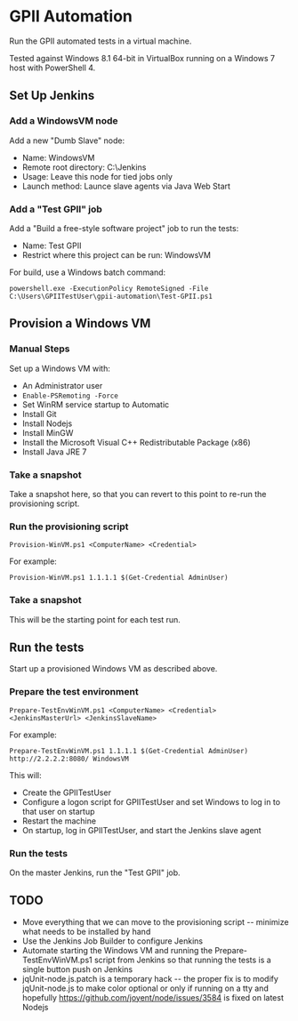 GPII Automation
===============

Run the GPII automated tests in a virtual machine.

Tested against Windows 8.1 64-bit in VirtualBox running on a Windows 7 host with PowerShell 4.

Set Up Jenkins
--------------

### Add a WindowsVM node

Add a new "Dumb Slave" node:

* Name: WindowsVM
* Remote root directory: C:\Jenkins
* Usage: Leave this node for tied jobs only
* Launch method: Launce slave agents via Java Web Start

### Add a "Test GPII" job

Add a "Build a free-style software project" job to run the tests:

* Name: Test GPII
* Restrict where this project can be run: WindowsVM

For build, use a Windows batch command:

```
powershell.exe -ExecutionPolicy RemoteSigned -File C:\Users\GPIITestUser\gpii-automation\Test-GPII.ps1
```

Provision a Windows VM
----------------------

### Manual Steps

Set up a Windows VM with:

* An Administrator user
* `Enable-PSRemoting -Force`
* Set WinRM service startup to Automatic
* Install Git
* Install Nodejs
* Install MinGW
* Install the Microsoft Visual C++ Redistributable Package (x86)
* Install Java JRE 7

### Take a snapshot

Take a snapshot here, so that you can revert to this point to re-run the provisioning script.

### Run the provisioning script

```
Provision-WinVM.ps1 <ComputerName> <Credential>
```

For example:

```
Provision-WinVM.ps1 1.1.1.1 $(Get-Credential AdminUser)
```

### Take a snapshot

This will be the starting point for each test run.

Run the tests
-------------

Start up a provisioned Windows VM as described above.

### Prepare the test environment

```
Prepare-TestEnvWinVM.ps1 <ComputerName> <Credential> <JenkinsMasterUrl> <JenkinsSlaveName>
```

For example:

```
Prepare-TestEnvWinVM.ps1 1.1.1.1 $(Get-Credential AdminUser) http://2.2.2.2:8080/ WindowsVM
```

This will:

* Create the GPIITestUser
* Configure a logon script for GPIITestUser and set Windows to log in to that user on startup
* Restart the machine
* On startup, log in GPIITestUser, and start the Jenkins slave agent

### Run the tests

On the master Jenkins, run the "Test GPII" job.

TODO
----

* Move everything that we can move to the provisioning script -- minimize what needs to be installed by hand
* Use the Jenkins Job Builder to configure Jenkins
* Automate starting the Windows VM and running the Prepare-TestEnvWinVM.ps1 script from Jenkins so that running the tests is a single button push on Jenkins
* jqUnit-node.js.patch is a temporary hack -- the proper fix is to modify jqUnit-node.js to make color optional or only if running on a tty and hopefully https://github.com/joyent/node/issues/3584 is fixed on latest Nodejs
